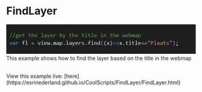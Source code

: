# FindLayer
![FindLayer](../images/20210212_Screenshot_FindLayer.jpg)<br/>
This example shows how to find the layer based on the title in the webmap
<br>

<br>
View this example live:
[here](https://esrinederland.github.io/CoolScripts/FindLayer/FindLayer.html)